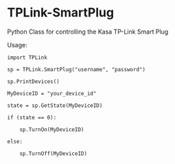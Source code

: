 # TPLink-SmartPlug
Python Class for controlling the Kasa TP-Link Smart Plug


Usage:

```
import TPLink

sp = TPLink.SmartPlug("username", "password")

sp.PrintDevices()

MyDeviceID = "your_device_id"

state = sp.GetState(MyDeviceID)

if (state == 0):

    sp.TurnOn(MyDeviceID)
	
else:

    sp.TurnOff(MyDeviceID)
```
